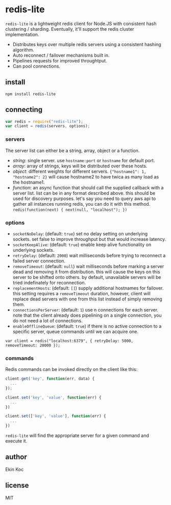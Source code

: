 # redis-lite

`redis-lite` is a lightweight redis client for Node.JS with consistent hash clustering / sharding. Eventually, it'll support the redis cluster implementation.

 - Distributes keys over multiple redis servers using a consistent hashing algorithm.
 - Auto reconnect / failover mechanisms built in.
 - Pipelines requests for improved throughtput.
 - Can pool connections.

## install

```
npm install redis-lite
```

## connecting

```js
var redis = require("redis-lite");
var client = redis(servers, options);
```

### servers
The server list can either be a string, array, object or a function.

  - *string*: single server. use `hostname:port` or `hostname` for default port.
  - *array*: array of strings, keys will be distributed over these hosts.
  - *object*: different weights for different servers. `{"hostname1": 1, "hostname2": 2}` will cause hostname2 to have twica as many load as the hostname1.
  - *function*: an async function that should call the supplied callback with a server list. list can be in any format described above. this should be used for discovery purposes. let's say you need to query aws api to gather all instances running redis, you can do it with this method. `redis(function(next) { next(null, "localhost"); })`

### options

  - `socketNoDelay`: (default: `true`) set no delay setting on underlying sockets. set false to improve throughput but that would increase latency.
  - `socketKeepAlive`: (default: `true`) enable keep alive functionality on underlying sockets.
  - `retryDelay`: (default: `2000`) wait milliseconds before trying to reconnect a failed server connection.
  - `removeTimeout`: (default: `null`) wait milliseconds before marking a server dead and removing it from distribution. this will cause the keys on this server to be shifted onto others. by default, unavailable servers will be tried indefinately for reconnection.
  - `replacementHosts`: (default: `[]`) supply additional hostnames for failover. this setting requires a `removeTimeout` duration, however, client will replace dead servers with one from this list instead of simply removing them.
  - `connectionsPerServer`: (default: `1`) use n connections for each server. note that the client already does pipelining on a single connection, you do not need a lot of connections.
  - `enableOfflineQueue`: (default: `true`) if there is no active connection to a specific server, queue commands until we can acquire one.

```
var client = redis("localhost:6379", { retryDelay: 5000, removeTimeout: 20000 });
```

### commands
Redis commands can be invoked directly on the client like this:

```js
client.get('key', function(err, data) {
  ...
});

client.set('key', 'value', function(err) {
  ...
})

client.set(['key', 'value'], function(err) {
  ...
})
```

`redis-lite` will find the appropriate server for a given command and execute it.

## author

Ekin Koc

## license

MIT
